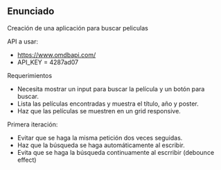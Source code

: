 ## Enunciado

Creación de una aplicación para buscar peliculas

API a usar:

- https://www.omdbapi.com/
- API_KEY = 4287ad07

Requerimientos

- Necesita mostrar un input para buscar la película y un botón para buscar.
- Lista las películas encontradas y muestra el título, año y poster.
- Haz que las películas se muestren en un grid responsive.

Primera iteración:

- Evitar que se haga la misma petición dos veces seguidas.
- Haz que la búsqueda se haga automáticamente al escribir.
- Evita que se haga la búsqueda continuamente al escrribir (debounce effect)
